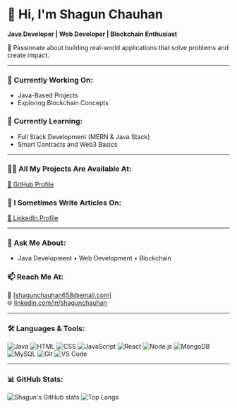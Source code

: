 # 👋 Hi, I'm Shagun Chauhan  
**Java Developer | Web Developer | Blockchain Enthusiast**

🌟 Passionate about building real-world applications that solve problems and create impact.

---

### 🔭 Currently Working On:
- Java-Based Projects  
- Exploring Blockchain Concepts  

### 🌱 Currently Learning:
- Full Stack Development (MERN & Java Stack)  
- Smart Contracts and Web3 Basics  

---

### 👨‍💻 All My Projects Are Available At:
[🔗 GitHub Profile](https://github.com/shagunchauhan)

### 📝 I Sometimes Write Articles On:
[🔗 LinkedIn Profile](https://www.linkedin.com/in/shagunchauhan)

---

### 💬 Ask Me About:
- Java Development • Web Development • Blockchain 

### 📫 Reach Me At:
📧 [shagunchauhan658@email.com]  
🌐 [linkedin.com/in/shagunchauhan](https://www.linkedin.com/in/shagunchauhan)

---


### 🛠️ Languages & Tools:
![Java](https://img.shields.io/badge/Java-ED8B00?style=for-the-badge&logo=java&logoColor=white)
![HTML](https://img.shields.io/badge/HTML5-E34F26?style=for-the-badge&logo=html5&logoColor=white)
![CSS](https://img.shields.io/badge/CSS3-1572B6?style=for-the-badge&logo=css3&logoColor=white)
![JavaScript](https://img.shields.io/badge/JavaScript-F7DF1E?style=for-the-badge&logo=javascript&logoColor=black)
![React](https://img.shields.io/badge/React-20232A?style=for-the-badge&logo=react&logoColor=61DAFB)
![Node.js](https://img.shields.io/badge/Node.js-339933?style=for-the-badge&logo=nodedotjs&logoColor=white)
![MongoDB](https://img.shields.io/badge/MongoDB-4EA94B?style=for-the-badge&logo=mongodb&logoColor=white)
![MySQL](https://img.shields.io/badge/MySQL-005C84?style=for-the-badge&logo=mysql&logoColor=white)
![Git](https://img.shields.io/badge/Git-F05032?style=for-the-badge&logo=git&logoColor=white)
![VS Code](https://img.shields.io/badge/VSCode-007ACC?style=for-the-badge&logo=visual%20studio%20code&logoColor=white)

---

### 📊 GitHub Stats:
![Shagun's GitHub stats](https://github-readme-stats.vercel.app/api?username=shagunchauhan&show_icons=true&theme=react)
![Top Langs](https://github-readme-stats.vercel.app/api/top-langs/?username=shagunchauhan&layout=compact&theme=react)
